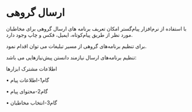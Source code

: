 # ارسال گروهی 

با استفاده از نرم‌افزار پیام‌گستر امکان تعریف برنامه های ارسال گروهی برای مخاطبان مورد نظر از طریق پیام‌کوتاه، ایمیل، فکس و چاپ  وجود دارد. 

برای تنظیم برنامه‌های گروهی از مسیر تبلیغات می توان اقدام نمود.

تنظیم برنامه‌های ارسال نیازمند دانستن پیش‌نیازهایی می باشد: 

اطلاعات مشترک ابزارها

•	گام1-اطلاعات پیام

•	گام2-محتوای پیام

•	گام3-انتخاب مخاطبان


